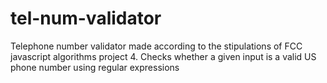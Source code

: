 # tel-num-validator
Telephone number validator made according to the stipulations of FCC javascript algorithms project 4. Checks whether a given input is a valid US phone number using regular expressions
